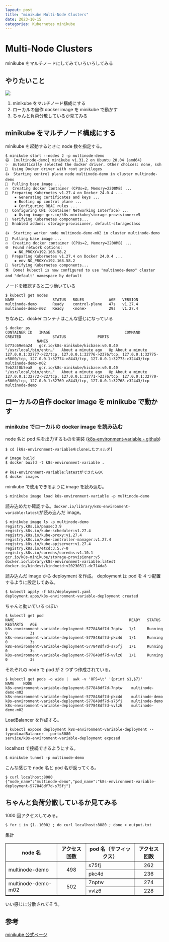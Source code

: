 ```yaml
---
layout: post
title: "minikube Multi-Node Clusters"
date: 2023-10-15
categories: Kubernetes minikube
---
```



# Multi-Node Clusters

minikube をマルチノードにしてみていろいろしてみる

## やりたいこと

![]({{site.baseurl}}/images/minikube/multi-clusters.png)

1. minikube をマルチノード構成にする
2. ローカルの自作 docker image を minikube で動かす
3. ちゃんと負荷分散しているか見てみる

## minikube をマルチノード構成にする

minikube を起動するときに node 数を指定する。

```shell
$ minikube start --nodes 2 -p multinode-demo
😄  [multinode-demo] minikube v1.31.2 on Ubuntu 20.04 (amd64)
✨  Automatically selected the docker driver. Other choices: none, ssh
📌  Using Docker driver with root privileges
👍  Starting control plane node multinode-demo in cluster multinode-demo
🚜  Pulling base image ...
🔥  Creating docker container (CPUs=2, Memory=2200MB) ...
🐳  Preparing Kubernetes v1.27.4 on Docker 24.0.4 ...
    ▪ Generating certificates and keys ...
    ▪ Booting up control plane ...
    ▪ Configuring RBAC rules ...
🔗  Configuring CNI (Container Networking Interface) ...
    ▪ Using image gcr.io/k8s-minikube/storage-provisioner:v5
🔎  Verifying Kubernetes components...
🌟  Enabled addons: storage-provisioner, default-storageclass

👍  Starting worker node multinode-demo-m02 in cluster multinode-demo
🚜  Pulling base image ...
🔥  Creating docker container (CPUs=2, Memory=2200MB) ...
🌐  Found network options:
    ▪ NO_PROXY=192.168.58.2
🐳  Preparing Kubernetes v1.27.4 on Docker 24.0.4 ...
    ▪ env NO_PROXY=192.168.58.2
🔎  Verifying Kubernetes components...
🏄  Done! kubectl is now configured to use "multinode-demo" cluster and "default" namespace by default
```

ノードを確認すると二つ動いている

```shell
$ kubectl get nodes
NAME                 STATUS   ROLES           AGE   VERSION
multinode-demo       Ready    control-plane   47s   v1.27.4
multinode-demo-m02   Ready    <none>          29s   v1.27.4
```

ちなみに、docker コンテナはこんな感じになっている

```shell
$ docker ps
CONTAINER ID   IMAGE                                 COMMAND                  CREATED              STATUS              PORTS
              NAMES
b773c69e6a24   gcr.io/k8s-minikube/kicbase:v0.0.40   "/usr/local/bin/entr…"   About a minute ago   Up About a minute   127.0.0.1:32777->22/tcp, 127.0.0.1:32776->2376/tcp, 127.0.0.1:32775->5000/tcp, 127.0.0.1:32774->8443/tcp, 127.0.0.1:32773->32443/tcp   multinode-demo-m02
7eb23f0b5ea8   gcr.io/k8s-minikube/kicbase:v0.0.40   "/usr/local/bin/entr…"   About a minute ago   Up About a minute   127.0.0.1:32772->22/tcp, 127.0.0.1:32771->2376/tcp, 127.0.0.1:32770->5000/tcp, 127.0.0.1:32769->8443/tcp, 127.0.0.1:32768->32443/tcp   multinode-demo
```

## ローカルの自作 docker image を minikube で動かす

### minikube でローカルの docker image を読み込む

node 名と pod 名を出力するものを実装 ([k8s-environment-variable - github](https://github.com/nmasashi/k8s-environment-variable/tree/main))

```shell
$ cd [k8s-environment-variableをcloneしたフォルダ]

# image build
$ docker build -t k8s-environment-variable .

# k8s-environment-variable:latestができたらOK
$ docker images
```

minikube で使用できるように image を読み込む。

```shell
$ minikube image load k8s-environment-variable -p multinode-demo
```

読み込めたか確認する。`docker.io/library/k8s-environment-variable:latest`が読み込んだ image。

```shell
$ minikube image ls -p multinode-demo
registry.k8s.io/pause:3.9
registry.k8s.io/kube-scheduler:v1.27.4
registry.k8s.io/kube-proxy:v1.27.4
registry.k8s.io/kube-controller-manager:v1.27.4
registry.k8s.io/kube-apiserver:v1.27.4
registry.k8s.io/etcd:3.5.7-0
registry.k8s.io/coredns/coredns:v1.10.1
gcr.io/k8s-minikube/storage-provisioner:v5
docker.io/library/k8s-environment-variable:latest
docker.io/kindest/kindnetd:v20230511-dc714da8
```

読み込んだ image から deployment を作成。
deployment は pod を 4 つ配置するように設定してある。

```shell
$ kubectl apply -f k8s/deployment.yaml
deployment.apps/k8s-environment-variable-deployment created
```

ちゃんと動いているっぽい

```shell
$ kubectl get pod
NAME                                                   READY   STATUS    RESTARTS   AGE
k8s-environment-variable-deployment-577848df7d-7nptw   1/1     Running   0          3s
k8s-environment-variable-deployment-577848df7d-pkc4d   1/1     Running   0          3s
k8s-environment-variable-deployment-577848df7d-s75fj   1/1     Running   0          3s
k8s-environment-variable-deployment-577848df7d-vvlz6   1/1     Running   0          3s
```

それぞれの node で pod が 2 つずつ作成されている。

```shell
$ kubectl get pods -o wide |  awk -v 'OFS=\t' '{print $1,$7}'
NAME    NODE
k8s-environment-variable-deployment-577848df7d-7nptw    multinode-demo-m02
k8s-environment-variable-deployment-577848df7d-pkc4d    multinode-demo
k8s-environment-variable-deployment-577848df7d-s75fj    multinode-demo
k8s-environment-variable-deployment-577848df7d-vvlz6    multinode-demo-m02
```

LoadBalancer を作成する。

```shell
$ kubectl expose deployment k8s-environment-variable-deployment --type=LoadBalancer --port=8080
service/k8s-environment-variable-deployment exposed
```

localhost で接続できるようにする。

```shell
$ minikube tunnel -p multinode-demo
```

こんな感じで node 名と pod 名が返ってくる。

```shell
$ curl localhost:8080
{"node_name":"multinode-demo","pod_name":"k8s-environment-variable-deployment-577848df7d-s75fj"}
```

## ちゃんと負荷分散しているか見てみる

1000 回アクセスしてみる。

```shell
$ for i in {1..1000} ; do curl localhost:8080 ; done > output.txt
```

集計

<table border=1 >
  <tr>
    <th>node 名</th>
    <th>アクセス回数</th>
    <th>pod 名（サフィックス）</th>
    <th>アクセス回数</th>
  </tr>
  <tr>
    <td rowspan="2">multinode-demo</td>
    <td rowspan="2" align="center">498</td>
    <td>s75fj</td>
    <td align="center">262</td>
  </tr>
  <tr>
    <td>pkc4d</td>
    <td align="center">236</td>
  </tr>
  <tr>
    <td rowspan="2">multinode-demo-m02</td>
    <td rowspan="2" align="center">502</td>
    <td>7nptw</td>
    <td align="center">274</td>
  </tr>
  <tr>
    <td>vvlz6</td>
    <td align="center">228</td>
  </tr>
</table>

いい感じに分散されてそう。

## 参考

[minikube 公式ページ](https://minikube.sigs.k8s.io/docs/tutorials/multi_node/)
